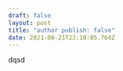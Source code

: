 ```yaml
---
draft: false
layout: post
title: "author publish: false"
date: 2021-08-21T22:18:05.764Z
---
```

dqsd